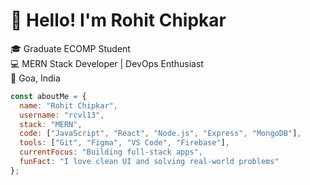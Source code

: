 # 👋 Hello! I'm Rohit Chipkar

🎓 Graduate ECOMP Student  
💻 MERN Stack Developer | DevOps Enthusiast  
📍 Goa, India

```js
const aboutMe = {
  name: "Rohit Chipkar",
  username: "rcvl13",
  stack: "MERN",
  code: ["JavaScript", "React", "Node.js", "Express", "MongoDB"],
  tools: ["Git", "Figma", "VS Code", "Firebase"],
  currentFocus: "Building full-stack apps",
  funFact: "I love clean UI and solving real-world problems"
};
